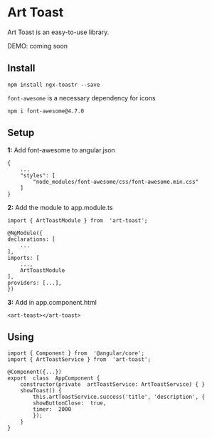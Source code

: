 # Art Toast
Art Toast is an easy-to-use library.

DEMO: coming soon
## Install

    npm install ngx-toastr --save
    
`font-awesome` is a necessary dependency for icons

    npm i font-awesome@4.7.0

## Setup
**1:** Add font-awesome to angular.json

    {
	    ...
	    "styles": [
		    "node_modules/font-awesome/css/font-awesome.min.css"
	    ]
    }

**2:** Add the module to app.module.ts

    import { ArtToastModule } from  'art-toast';
    
    @NgModule({
    declarations: [
	    ...
    ],
    imports: [
	    ...,
	    ArtToastModule
    ],
    providers: [...],
    })

**3:** Add in app.component.html

    <art-toast></art-toast>


## Using

	import { Component } from  '@angular/core';
	import { ArtToastService } from  'art-toast';
	
	@Component({...})
	export  class  AppComponent {
		constructor(private  artToastService: ArtToastService) { }
		showToast() {
			this.artToastService.success('title', 'description', {
			showButtonClose:  true,
			timer:  2000
			});
		}
	}


